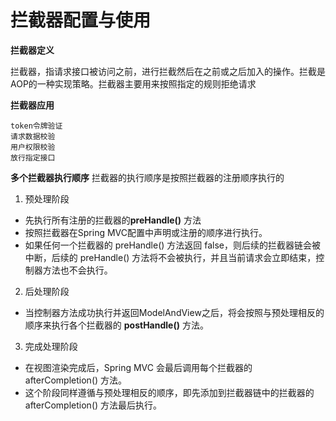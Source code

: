 # 拦截器配置与使用

**拦截器定义**

拦截器，指请求接口被访问之前，进行拦截然后在之前或之后加入的操作。拦截是AOP的一种实现策略。拦截器主要用来按照指定的规则拒绝请求

**拦截器应用**
```
token令牌验证
请求数据校验
用户权限校验
放行指定接口
```

**多个拦截器执行顺序**
拦截器的执行顺序是按照拦截器的注册顺序执行的

1. 预处理阶段
- 先执行所有注册的拦截器的**preHandle()** 方法
- 按照拦截器在Spring MVC配置中声明或注册的顺序进行执行。
- 如果任何一个拦截器的 preHandle() 方法返回 false，则后续的拦截器链会被中断，后续的 preHandle() 方法将不会被执行，并且当前请求会立即结束，控制器方法也不会执行。

2. 后处理阶段
- 当控制器方法成功执行并返回ModelAndView之后，将会按照与预处理相反的顺序来执行各个拦截器的 **postHandle()** 方法。

3. 完成处理阶段
- 在视图渲染完成后，Spring MVC 会最后调用每个拦截器的 afterCompletion() 方法。
- 这个阶段同样遵循与预处理相反的顺序，即先添加到拦截器链中的拦截器的 afterCompletion() 方法最后执行。


